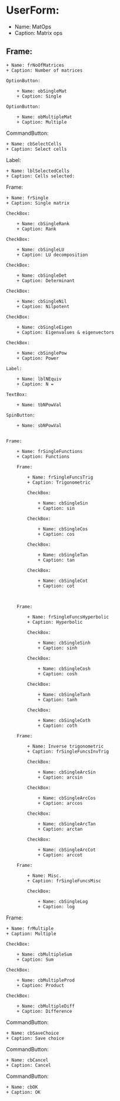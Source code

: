 # UserForm:

+ Name: MatOps
+ Caption: Matrix ops


## Frame:
    
    + Name: frNoOfMatrices
    + Caption: Number of matrices

    OptionButton:
        
        + Name: obSingleMat
        + Caption: Single

    OptionButton:
        
        + Name: obMultipleMat
        + Caption: Multiple



CommandButton:

    + Name: cbSelectCells
    + Caption: Select cells



Label:

    + Name: lblSelectedCells
    + Caption: Cells selected:



Frame:
    
    + Name: frSingle
    + Caption: Single matrix

    CheckBox:

        + Name: cbSingleRank
        + Caption: Rank

    CheckBox:

        + Name: cbSingleLU
        + Caption: LU decomposition

    CheckBox:

        + Name: cbSingleDet
        + Caption: Determinant

    CheckBox:

        + Name: cbSingleNil
        + Caption: Nilpotent

    CheckBox:

        + Name: cbSingleEigen
        + Caption: Eigenvalues & eigenvectors

    CheckBox:

        + Name: cbSinglePow
        + Caption: Power

    Label:
        
        + Name: lblNEquiv
        + Caption: N =

    TextBox:
        
        + Name: tbNPowVal
    
    SpinButton:
        
        + Name: sbNPowVal


    Frame:
        
        + Name: frSingleFunctions
        + Caption: Functions

        Frame:

            + Name: frSingleFuncsTrig
            + Caption: Trigonometric

            CheckBox:
                
                + Name: cbSingleSin
                + Caption: sin

            CheckBox:
                
                + Name: cbSingleCos
                + Caption: cos

            CheckBox:
                
                + Name: cbSingleTan
                + Caption: tan

            CheckBox:
                
                + Name: cbSingleCot
                + Caption: cot



        Frame:

            + Name: frSingleFuncsHyperbolic
            + Caption: Hyperbolic

            CheckBox:
                
                + Name: cbSingleSinh
                + Caption: sinh

            CheckBox:
                
                + Name: cbSingleCosh
                + Caption: cosh

            CheckBox:
                
                + Name: cbSingleTanh
                + Caption: tanh

            CheckBox:
                
                + Name: cbSingleCoth
                + Caption: coth

        Frame:

            + Name: Inverse trigonometric
            + Caption: frSingleFuncsInvTrig

            CheckBox:
                
                + Name: cbSingleArcSin
                + Caption: arcsin

            CheckBox:
                
                + Name: cbSingleArcCos
                + Caption: arccos

            CheckBox:
                
                + Name: cbSingleArcTan
                + Caption: arctan

            CheckBox:
                
                + Name: cbSingleArcCot
                + Caption: arccot

        Frame:

            + Name: Misc.
            + Caption: frSingleFuncsMisc

            CheckBox:
                
                + Name: cbSingleLog
                + Caption: log



Frame:
    
    + Name: frMultiple
    + Caption: Multiple

    CheckBox:
        
        + Name: cbMultipleSum
        + Caption: Sum

    CheckBox:
        
        + Name: cbMultipleProd
        + Caption: Product

    CheckBox:
        
        + Name: cbMultipleDiff
        + Caption: Difference


CommandButton:
    
    + Name: cbSaveChoice
    + Caption: Save choice

CommandButton:
    
    + Name: cbCancel
    + Caption: Cancel

CommandButton:
    
    + Name: cbOK
    + Caption: OK

